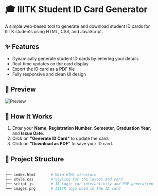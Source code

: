 # 🎓 IIITK Student ID Card Generator

A simple web-based tool to generate and download student ID cards for IIITK students using HTML, CSS, and JavaScript.

## ✨ Features

- Dynamically generate student ID cards by entering your details
- Real-time updates on the card display
- Export the ID card as a PDF file
- Fully responsive and clean UI design

## 📸 Preview

![Preview](images.png)

## 🚀 How It Works

1. Enter your **Name**, **Registration Number**, **Semester**, **Graduation Year**, and **Issue Date**.
2. Click on **"Generate ID Card"** to update the card.
3. Click on **"Download as PDF"** to save your ID card.

## 🧩 Project Structure

```bash
.
├── index.html       # Main HTML structure
├── style.css        # Styling for the layout and card
├── script.js        # JS logic for interactivity and PDF generation
└── images.png       # IIITK logo used in the ID card
